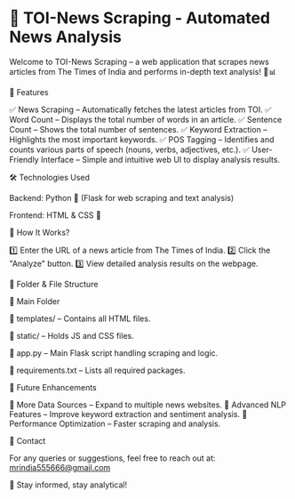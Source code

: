 # 📰 TOI-News Scraping - Automated News Analysis

Welcome to TOI-News Scraping – a web application that scrapes news articles from The Times of India and performs in-depth text analysis! 📰📊

🌟 Features

✅ News Scraping – Automatically fetches the latest articles from TOI.
✅ Word Count – Displays the total number of words in an article.
✅ Sentence Count – Shows the total number of sentences.
✅ Keyword Extraction – Highlights the most important keywords.
✅ POS Tagging – Identifies and counts various parts of speech (nouns, verbs, adjectives, etc.).
✅ User-Friendly Interface – Simple and intuitive web UI to display analysis results.

🛠️ Technologies Used

Backend: Python 🐍 (Flask for web scraping and text analysis)

Frontend: HTML & CSS 🎨

🚀 How It Works?

1️⃣ Enter the URL of a news article from The Times of India.
2️⃣ Click the "Analyze" button.
3️⃣ View detailed analysis results on the webpage.

📂 Folder & File Structure

📁 Main Folder

📂 templates/ – Contains all HTML files.

📂 static/ – Holds JS and CSS files.

📄 app.py – Main Flask script handling scraping and logic.

📄 requirements.txt – Lists all required packages.

📌 Future Enhancements

🔹 More Data Sources – Expand to multiple news websites.
🔹 Advanced NLP Features – Improve keyword extraction and sentiment analysis.
🔹 Performance Optimization – Faster scraping and analysis.

📧 Contact

For any queries or suggestions, feel free to reach out at: mrindia555666@gmail.com

🎯 Stay informed, stay analytical!
